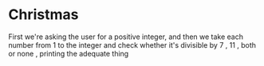 # Christmas

First we're asking the user for a positive integer, and then we take each number from 1 to the integer and check whether it's divisible by 7 , 11 , both or none , printing the adequate thing
